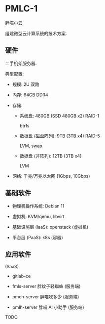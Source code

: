 # PMLC-1
胖喵小云

组建微型云计算系统的技术方案.


## 硬件

二手机架服务器.

典型配置:

+ 规模: 2U 双路

+ 内存: 64GB DDR4

+ 存储:

  - 系统盘: 480GB (SSD 480GB x2) RAID-1

    btrfs

  - 数据盘 (磁盘阵列): 9TB (3TB x4) RAID-5

    LVM, swap

  - 数据盘 (非阵列): 12TB (3TB x4)

    LVM

+ 网络: 千兆/万兆以太网 (1Gbps, 10Gbps)


## 基础软件

+ 物理机操作系统: Debian 11

+ 虚拟机: KVM/qemu, libvirt

+ 基础设施层 (IaaS): openstack (虚拟机)

+ 平台层 (PaaS): k8s (容器)


## 应用软件

(SaaS)

+ gitlab-ce

+ fmls-server 胖蚊子轻蜘蛛 (服务端)

+ pmeh-server 胖喵吃多少 (服务端)

+ pmlh-server 胖喵 AI 小助手 (服务端)


TODO

